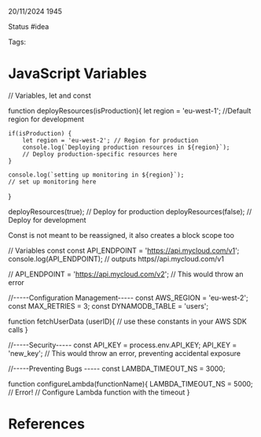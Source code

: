20/11/2024 1945

Status #idea

Tags:

# JavaScript Variables

// Variables, let and const

function deployResources(isProduction){
    let region = 'eu-west-1'; //Default region for development

    if(isProduction) {
        let region = 'eu-west-2'; // Region for production 
        console.log(`Deploying production resources in ${region}`);
        // Deploy production-specific resources here
    }

    console.log(`setting up monitoring in ${region}`);
    // set up monitoring here
}


deployResources(true);  // Deploy for production
deployResources(false); // Deploy for development

Const is not meant to be reassigned, it also creates a block scope too

// Variables const
const API_ENDPOINT = 'https://api.mycloud.com/v1';
console.log(API_ENDPOINT); // outputs https//api.mycloud.com/v1

// API_ENDPOINT = 'https://api.mycloud.com/v2'; // This would throw an error 

//-----Configuration Management-----
const AWS_REGION = 'eu-west-2';
const MAX_RETRIES = 3;
const DYNAMODB_TABLE = 'users';

function fetchUserData (userID){
    // use these constants in your AWS SDK calls
}

//-----Security-----
const API_KEY = process.env.API_KEY;
API_KEY = 'new_key'; // This would throw an error, preventing accidental exposure

//-----Preventing Bugs -----
const LAMBDA_TIMEOUT_NS = 3000;

function configureLambda(functionName){
    LAMBDA_TIMEOUT_NS = 5000; // Error!
        // Configure Lambda function with the timeout 
}



# References
